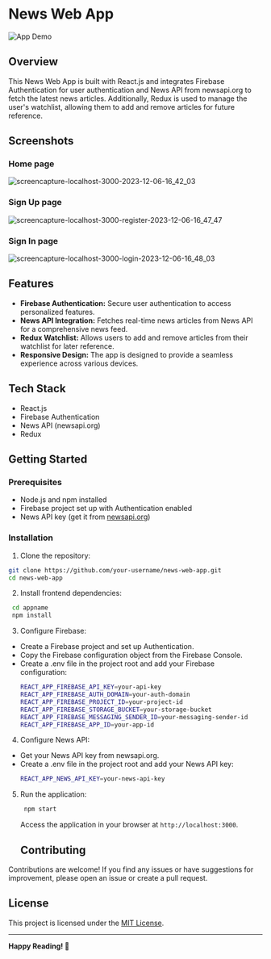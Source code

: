 # News Web App

![App Demo](path/to/app/demo.gif)

## Overview

This News Web App is built with React.js and integrates Firebase Authentication for user authentication and News API from newsapi.org to fetch the latest news articles. Additionally, Redux is used to manage the user's watchlist, allowing them to add and remove articles for future reference.

## Screenshots

### Home page

![screencapture-localhost-3000-2023-12-06-16_42_03](https://github.com/ashwani312/NewsToday/assets/105036643/c8bb33eb-fb3a-49fa-815c-5875faee5353)

### Sign Up page

![screencapture-localhost-3000-register-2023-12-06-16_47_47](https://github.com/ashwani312/NewsToday/assets/105036643/ae8068a8-58d0-4d30-92ca-7de78aa1350f)


### Sign In page

![screencapture-localhost-3000-login-2023-12-06-16_48_03](https://github.com/ashwani312/NewsToday/assets/105036643/9421bbfb-8696-4525-bec1-9dda60747ba4)


## Features

- **Firebase Authentication:** Secure user authentication to access personalized features.
- **News API Integration:** Fetches real-time news articles from News API for a comprehensive news feed.
- **Redux Watchlist:** Allows users to add and remove articles from their watchlist for later reference.
- **Responsive Design:** The app is designed to provide a seamless experience across various devices.

## Tech Stack

- React.js
- Firebase Authentication
- News API (newsapi.org)
- Redux

## Getting Started

### Prerequisites

- Node.js and npm installed
- Firebase project set up with Authentication enabled
- News API key (get it from [newsapi.org](https://newsapi.org/))

### Installation

1. Clone the repository:

```bash
git clone https://github.com/your-username/news-web-app.git
cd news-web-app
 ```
2. Install frontend dependencies:
  ```bash
   cd appname
   npm install
   ```
3. Configure Firebase:
- Create a Firebase project and set up Authentication.
- Copy the Firebase configuration object from the Firebase Console.
- Create a .env file in the project root and add your Firebase configuration:
    ```bash
   REACT_APP_FIREBASE_API_KEY=your-api-key
  REACT_APP_FIREBASE_AUTH_DOMAIN=your-auth-domain
  REACT_APP_FIREBASE_PROJECT_ID=your-project-id
  REACT_APP_FIREBASE_STORAGE_BUCKET=your-storage-bucket
  REACT_APP_FIREBASE_MESSAGING_SENDER_ID=your-messaging-sender-id
  REACT_APP_FIREBASE_APP_ID=your-app-id
     ```
4. Configure News API:
   
 - Get your News API key from newsapi.org.
 - Create a .env file in the project root and add your News API key:
     ```bash
    REACT_APP_NEWS_API_KEY=your-news-api-key

     ```
  
5. Run the application:
    ```bash
     npm start
     ```
   Access the application in your browser at `http://localhost:3000`.

   ## Contributing

Contributions are welcome! If you find any issues or have suggestions for improvement, please open an issue or create a pull request.

## License

This project is licensed under the [MIT License](LICENSE).

---

**Happy Reading! 🚀**
